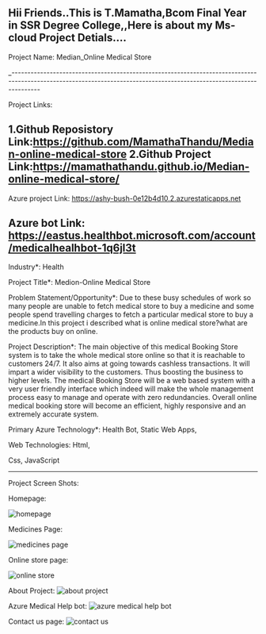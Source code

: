 Hii Friends..This is T.Mamatha,Bcom Final Year in SSR Degree College,,Here is about my Ms-cloud Project Detials....
----------------------------------------------------------------------------------------------------------------------------------------------------------------------

Project Name: Median_Online Medical Store

_---------------------------------------------------------------------------------------------------------------------------------------------------------------------

Project Links:

1.Github Reposistory Link:https://github.com/MamathaThandu/Median-online-medical-store
2.Github Project Link:https://mamathathandu.github.io/Median-online-medical-store/
---

Azure project Link: https://ashy-bush-0e12b4d10.2.azurestaticapps.net

Azure bot Link: https://eastus.healthbot.microsoft.com/account/medicalhealhbot-1q6jl3t
---------------------------------------------------------------------------------------------------------------------------------------------------------------------
Industry*:
Health

Project Title*:
Medion-Online Medical Store

Problem Statement/Opportunity*:
Due to these busy schedules of work so many people are unable to fetch medical store to buy a medicine and some people spend travelling charges to fetch a particular medical store to buy a medicine.In this project i described what is online medical store?what are the products buy on online.

Project Description*:
The main objective of this medical Booking Store system is to take the whole medical store online so that it is reachable to customers 24/7. It also aims at going towards cashless transactions. It will impart a wider visibility to the customers. Thus boosting the business to higher levels. The medical Booking Store will be a web based system with a very user friendly interface which indeed will make the whole management process easy to manage and operate with zero redundancies. Overall online medical booking store will become an efficient, highly responsive and an extremely accurate system.

Primary Azure Technology*:
Health Bot, Static Web Apps,


Web Technologies:
Html,

Css,
JavaScript

---------------------------------------------------------------------------------------------------------------------------------------------------------------------

Project Screen Shots:

Homepage:

![homepage](https://user-images.githubusercontent.com/114806453/206683112-0b8a985e-1613-41da-843f-1bf0ec3c12f6.JPG)

Medicines Page:

![medicines page](https://user-images.githubusercontent.com/114806453/206683055-f26c76f1-b5f2-45b7-a175-97c46fbf30fc.JPG)

Online store page:

![online store](https://user-images.githubusercontent.com/114806453/206683074-e51fa3e5-0350-4313-966b-26ec7baadbe1.JPG)

About Project:
![about project](https://user-images.githubusercontent.com/114806453/206683092-0aa7050d-4d87-4f80-8239-bfe91f2f6a41.JPG)

Azure Medical Help bot:
![azure medical help bot](https://user-images.githubusercontent.com/114806453/206683098-b425fff4-b454-4354-b0a1-7e01735b4c2f.JPG)

Contact us page:
![contact us](https://user-images.githubusercontent.com/114806453/206683108-ce095c37-5fa3-48d2-b359-a79f29440d23.JPG)
